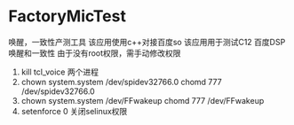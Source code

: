 # FactoryMicTest
唤醒，一致性产测工具
该应用使用c++对接百度so
该应用用于测试C12 百度DSP唤醒和一致性
由于没有root权限，需手动修改权限

1. kill tcl_voice 两个进程
2. chown system.system /dev/spidev32766.0   chomd 777 /dev/spidev32766.0
3. chown system.system /dev/FFwakeup   chomd 777 /dev/FFwakeup
4. setenforce 0 关闭selinux权限
